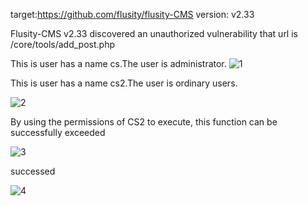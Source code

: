 target:https://github.com/flusity/flusity-CMS
version: v2.33

Flusity-CMS v2.33 discovered an unauthorized vulnerability that url is /core/tools/add_post.php 



This is user has a name cs.The user is administrator. 
![1](https://github.com/Hckwzh/cms/assets/128144400/7f9e50b7-5bff-41b4-bbb3-41e08c8f0d97)



This is user has a name cs2.The user is ordinary users.

![2](https://github.com/Hckwzh/cms/assets/128144400/1b50f6a5-7c8f-4cab-9259-097ca21803e7)


By using the permissions of CS2 to execute, this function can be successfully exceeded


![3](https://github.com/Hckwzh/cms/assets/128144400/cfd395e2-6922-4546-bbd0-28f01a1c647f)


successed

![4](https://github.com/Hckwzh/cms/assets/128144400/d16e2582-648d-482f-98a8-2ee0d4fc9b30)

